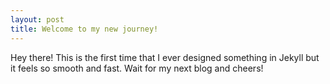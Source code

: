 ```yaml
---
layout: post
title: Welcome to my new journey!
---
```


Hey there!
This is the first time that I ever designed something in Jekyll but it feels so smooth and fast. Wait for my next blog and cheers!